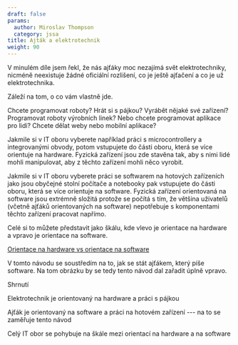 ```yaml
---
draft: false
params:
  author: Miroslav Thompson
  category: jssa
title: Ajták a elektrotechnik
weight: 90
---
```


V minulém díle jsem řekl, že nás ajťáky moc nezajímá svět elektrotechniky, nicméně neexistuje žádné oficiální rozlišení, co je ještě ajťačení a co je už elektrotechnika.

Záleží na tom, o co vám vlastně jde. 

Chcete programovat roboty? Hrát si s pájkou? Vyrábět nějaké své zařízení? Programovat roboty výrobních linek? Nebo chcete programovat aplikace pro lidi? Chcete dělat weby nebo mobilní aplikace?

Jakmile si v IT oboru vyberete například práci s microcontrollery a integrovanými obvody, potom vstupujete do části oboru, která se více orientuje na hardware. Fyzická zařízení jsou zde stavěna tak, aby s nimi lidé mohli manipulovat, aby z těchto zařízení mohli něco vyrobit.

Jakmile si v IT oboru vyberete práci se softwarem na hotových zařízeních jako jsou obyčejné stolní počítače a notebooky pak vstupujete do části oboru, která se více orientuje na software. Fyzická zařízení orientovaná na software jsou extrémně složitá protože se počítá s tím, že většina uživatelů (včetně ajťáků orientovaných na software) nepotřebuje s komponentami těchto zařízení pracovat napřímo.

Celé si to můžete představit jako škálu, kde vlevo je orientace na hardware a vpravo je orientace na software.

[Orientace na hardware vs orientace na software](/content/jak-se-stat-ajtakem/fyzicka-vrstva/ajtak-elektro.png)

V tomto návodu se soustředím na to, jak se stát ajťákem, který píše software. Na tom obrázku by se tedy tento návod dal zařadit úplně vpravo.

Shrnutí

Elektrotechnik je orientovaný na hardware a práci s pájkou

Ajťák je orientovaný na software a práci na hotovém zařízení --- na to se zaměřuje tento návod

Celý IT obor se pohybuje na škále mezi orientací na hardware a na software
